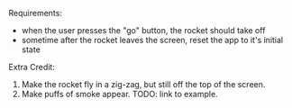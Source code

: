Requirements:
 * when the user presses the "go" button, the rocket should take off
 * sometime after the rocket leaves the screen, reset the app to it's initial state


<div class="extra-block">
	<span class="title">Extra Credit: </span>
	<p></p>
	<ol>
		<li>Make the rocket fly in a zig-zag, but still off the top of the screen.</li>
		<li>Make puffs of smoke appear.  TODO: link to example. </li>
	</ol>
</div>
